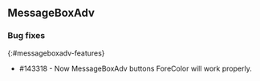 ## MessageBoxAdv

### Bug fixes 
{:#messageboxadv-features}

* \#143318 - Now MessageBoxAdv buttons ForeColor will work properly.

